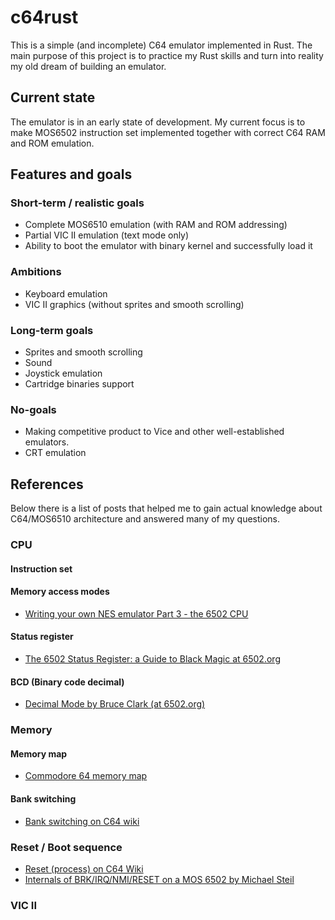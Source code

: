 # c64rust

This is a simple (and incomplete) C64 emulator implemented in Rust. The main purpose of this project is to
practice my Rust skills and turn into reality my old dream of building an emulator.

## Current state

The emulator is in an early state of development. My current focus is to make MOS6502 instruction set
implemented together with correct C64 RAM and ROM emulation.

## Features and goals

### Short-term / realistic goals
- Complete MOS6510 emulation (with RAM and ROM addressing)
- Partial VIC II emulation (text mode only)
- Ability to boot the emulator with binary kernel and successfully load it

### Ambitions
- Keyboard emulation
- VIC II graphics (without sprites and smooth scrolling)

### Long-term goals
- Sprites and smooth scrolling
- Sound
- Joystick emulation
- Cartridge binaries support

### No-goals
- Making competitive product to Vice and other well-established emulators.
- CRT emulation

## References

Below there is a list of posts that helped me to gain actual knowledge about C64/MOS6510 architecture
and answered many of my questions.

### CPU
#### Instruction set
#### Memory access modes
- [Writing your own NES emulator Part 3 - the 6502 CPU](https://yizhang82.dev/nes-emu-cpu)
#### Status register
- [The 6502 Status Register: a Guide to Black Magic at 6502.org](http://forum.6502.org/viewtopic.php?f=2&t=6099)
#### BCD (Binary code decimal)
- [Decimal Mode by Bruce Clark (at 6502.org)](http://6502.org/tutorials/decimal_mode.html)

### Memory
#### Memory map
- [Commodore 64 memory map](https://sta.c64.org/cbm64mem.html)
#### Bank switching
- [Bank switching on C64 wiki](https://www.c64-wiki.com/wiki/Bank_Switching)

### Reset / Boot sequence
- [Reset (process) on C64 Wiki](https://www.c64-wiki.com/wiki/Reset_%28Process%29)
- [Internals of BRK/IRQ/NMI/RESET on a MOS 6502 by Michael Steil](https://www.pagetable.com/?p=410)

### VIC II
